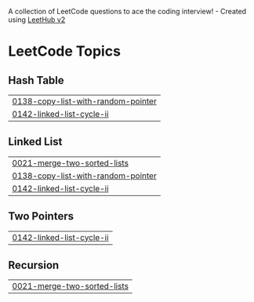 A collection of LeetCode questions to ace the coding interview! - Created using [LeetHub v2](https://github.com/arunbhardwaj/LeetHub-2.0)
<!---LeetCode Topics Start-->
# LeetCode Topics
## Hash Table
|  |
| ------- |
| [0138-copy-list-with-random-pointer](https://github.com/shashank2004pradhan/DSA-LEETCODE-/tree/master/0138-copy-list-with-random-pointer) |
| [0142-linked-list-cycle-ii](https://github.com/shashank2004pradhan/DSA-LEETCODE-/tree/master/0142-linked-list-cycle-ii) |
## Linked List
|  |
| ------- |
| [0021-merge-two-sorted-lists](https://github.com/shashank2004pradhan/DSA-LEETCODE-/tree/master/0021-merge-two-sorted-lists) |
| [0138-copy-list-with-random-pointer](https://github.com/shashank2004pradhan/DSA-LEETCODE-/tree/master/0138-copy-list-with-random-pointer) |
| [0142-linked-list-cycle-ii](https://github.com/shashank2004pradhan/DSA-LEETCODE-/tree/master/0142-linked-list-cycle-ii) |
## Two Pointers
|  |
| ------- |
| [0142-linked-list-cycle-ii](https://github.com/shashank2004pradhan/DSA-LEETCODE-/tree/master/0142-linked-list-cycle-ii) |
## Recursion
|  |
| ------- |
| [0021-merge-two-sorted-lists](https://github.com/shashank2004pradhan/DSA-LEETCODE-/tree/master/0021-merge-two-sorted-lists) |
<!---LeetCode Topics End-->